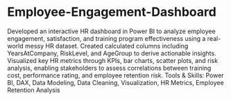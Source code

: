 # Employee-Engagement-Dashboard
Developed an interactive HR dashboard in Power BI to analyze employee engagement, satisfaction, and training program effectiveness using a real-world messy HR dataset. Created calculated columns including YearsAtCompany, RiskLevel, and AgeGroup to derive actionable insights. Visualized key HR metrics through KPIs, bar charts, scatter plots, and risk analysis, enabling stakeholders to assess correlations between training cost, performance rating, and employee retention risk.
Tools & Skills:
Power BI, DAX, Data Modeling, Data Cleaning, Visualization, HR Metrics, Employee Retention Analysis
